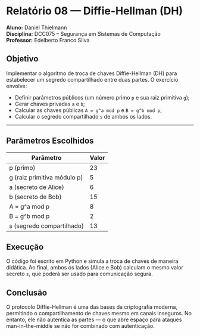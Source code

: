 # Relatório 08 — Diffie-Hellman (DH)

**Aluno:** Daniel Thielmann  
**Disciplina:** DCC075 – Segurança em Sistemas de Computação  
**Professor:** Edelberto Franco Silva

## Objetivo

Implementar o algoritmo de troca de chaves Diffie-Hellman (DH) para estabelecer um segredo compartilhado entre duas partes. O exercício envolve:

- Definir parâmetros públicos (um número primo `p` e sua raiz primitiva `g`);
- Gerar chaves privadas `a` e `b`;
- Calcular as chaves públicas `A = g^a mod p` e `B = g^b mod p`;
- Calcular o segredo compartilhado `s` de ambos os lados.

---

## Parâmetros Escolhidos

| Parâmetro                   | Valor |
| --------------------------- | ----- |
| p (primo)                   | 23    |
| g (raiz primitiva módulo p) | 5     |
| a (secreto de Alice)        | 6     |
| b (secreto de Bob)          | 15    |
| A = g^a mod p               | 8     |
| B = g^b mod p               | 2     |
| s (segredo compartilhado)   | 13    |

## Execução

O código foi escrito em Python e simula a troca de chaves de maneira didática. Ao final, ambos os lados (Alice e Bob) calculam o mesmo valor secreto `s`, que poderá ser usado para comunicação segura.

## Conclusão

O protocolo Diffie-Hellman é uma das bases da criptografia moderna, permitindo o compartilhamento de chaves mesmo em canais inseguros. No entanto, ele não autentica as partes — o que abre espaço para ataques man-in-the-middle se não for combinado com autenticação.
